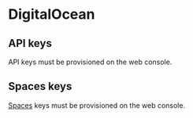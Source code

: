 # DigitalOcean

## API keys

API keys must be provisioned on the web console.

## Spaces keys

[Spaces](../../GLOSSARY.md#digitalocean) keys must be provisioned on the web console.
